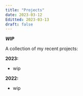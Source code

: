 ```yaml
---
title: "Projects"
date: 2023-03-12
Editted: 2023-03-13
draft: false
---
```

***WIP***

A collection of my recent projects:

**2023:**
- wip

**2022:**
- wip

